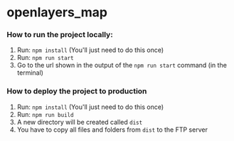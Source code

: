 # openlayers_map

### How to run the project locally:
1. Run: `npm install` (You'll just need to do this once)
2. Run: `npm run start`
3. Go to the url shown in the output of the `npm run start` command (in the terminal)

### How to deploy the project to production
1. Run: `npm install` (You'll just need to do this once)
2. Run: `npm run build`
3. A new directory will be created called `dist`
4. You have to copy all files and folders from `dist` to the FTP server